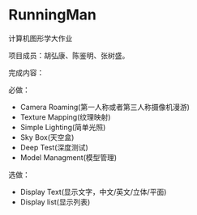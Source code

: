 # RunningMan
计算机图形学大作业

项目成员：胡弘康、陈鉴明、张树盛。

完成内容：

必做：
- Camera Roaming(第一人称或者第三人称摄像机漫游)
- Texture Mapping(纹理映射)
- Simple Lighting(简单光照)
- Sky Box(天空盒)
- Deep Test(深度测试)
- Model Managment(模型管理)

选做：
- Display Text(显示文字，中文/英文/立体/平面)
- Display list(显示列表)
